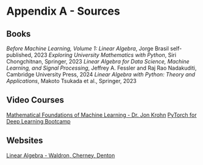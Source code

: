 # Appendix A - Sources

## Books

*Before Machine Learning, Volume 1: Linear Algebra*, Jorge Brasil self-published, 2023
*Exploring University Mathematics with Python*, Siri Chongchitnan, Springer, 2023
*Linear Algebra for Data Science, Machine Learning, and Signal Processing*, Jeffrey A. Fessler and Raj Rao Nadakuditi, Cambridge University Press, 2024
*Linear Algebra with Python: Theory and Applications*, Makoto Tsukada et al., Springer, 2023

## Video Courses

[Mathematical Foundations of Machine Learning - Dr. Jon Krohn](https://www.udemy.com/course/machine-learning-data-science-foundations-masterclass)
[PyTorch for Deep Learning Bootcamp](https://www.udemy.com/course/pytorch-for-deep-learning/)


## Websites

[Linear Algebra - Waldron, Cherney, Denton](https://math.libretexts.org/Bookshelves/Linear_Algebra/Map%3A_Linear_Algebra_(Waldron_Cherney_and_Denton))